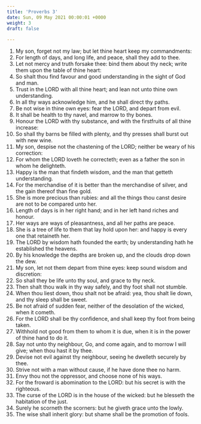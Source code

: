 ```yaml
---
title: 'Proverbs 3'
date: Sun, 09 May 2021 00:00:01 +0000
weight: 3
draft: false
  
---
```


1. My son, forget not my law; but let thine heart keep my commandments:
2. For length of days, and long life, and peace, shall they add to thee.
3. Let not mercy and truth forsake thee: bind them about thy neck; write them upon the table of thine heart:
4. So shalt thou find favour and good understanding in the sight of God and man.
5. Trust in the LORD with all thine heart; and lean not unto thine own understanding.
6. In all thy ways acknowledge him, and he shall direct thy paths.
7. Be not wise in thine own eyes: fear the LORD, and depart from evil.
8. It shall be health to thy navel, and marrow to thy bones.
9. Honour the LORD with thy substance, and with the firstfruits of all thine increase:
10. So shall thy barns be filled with plenty, and thy presses shall burst out with new wine.
11. My son, despise not the chastening of the LORD; neither be weary of his correction:
12. For whom the LORD loveth he correcteth; even as a father the son in whom he delighteth.
13. Happy is the man that findeth wisdom, and the man that getteth understanding.
14. For the merchandise of it is better than the merchandise of silver, and the gain thereof than fine gold.
15. She is more precious than rubies: and all the things thou canst desire are not to be compared unto her.
16. Length of days is in her right hand; and in her left hand riches and honour.
17. Her ways are ways of pleasantness, and all her paths are peace.
18. She is a tree of life to them that lay hold upon her: and happy is every one that retaineth her.
19. The LORD by wisdom hath founded the earth; by understanding hath he established the heavens.
20. By his knowledge the depths are broken up, and the clouds drop down the dew.
21. My son, let not them depart from thine eyes: keep sound wisdom and discretion:
22. So shall they be life unto thy soul, and grace to thy neck.
23. Then shalt thou walk in thy way safely, and thy foot shall not stumble.
24. When thou liest down, thou shalt not be afraid: yea, thou shalt lie down, and thy sleep shall be sweet.
25. Be not afraid of sudden fear, neither of the desolation of the wicked, when it cometh.
26. For the LORD shall be thy confidence, and shall keep thy foot from being taken.
27. Withhold not good from them to whom it is due, when it is in the power of thine hand to do it.
28. Say not unto thy neighbour, Go, and come again, and to morrow I will give; when thou hast it by thee.
29. Devise not evil against thy neighbour, seeing he dwelleth securely by thee.
30. Strive not with a man without cause, if he have done thee no harm.
31. Envy thou not the oppressor, and choose none of his ways.
32. For the froward is abomination to the LORD: but his secret is with the righteous.
33. The curse of the LORD is in the house of the wicked: but he blesseth the habitation of the just.
34. Surely he scorneth the scorners: but he giveth grace unto the lowly.
35. The wise shall inherit glory: but shame shall be the promotion of fools.
